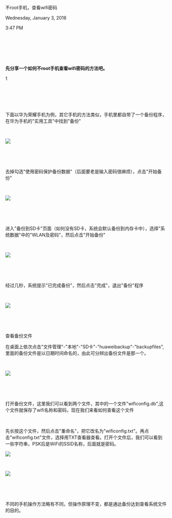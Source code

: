 不root手机，查看wifi密码

Wednesday, January 3, 2018

3:47 PM

 

 

 

**先分享一个如何不root手机查看wifi密码的方法吧。**

1\
 

 

 

下面以华为荣耀手机为例，其它手机的方法类似，手机里都自带了一个备份程序，在华为手机的"实用工具"中找到"备份"

 

![](media/image1.png)

 

 

去掉勾选"使用密码保护备份数据"（后面要老是输入密码很麻烦），点击"开始备份"

 

![](media/image1.png)

 

 

进入"备份到SD卡"页面（如何没有SD卡，系统会默认备份到内存卡中），选择"系统数据"中的"WLAN及密码"，然后点击"开始备份"

 

![](media/image1.png)

 

 

经过几秒，系统提示"已完成备份"，然后点击"完成"，退出"备份"程序

 

![](media/image1.png)

 

 

查看备份文件

在桌面上依次点击"文件管理"-"本地"-"SD卡"-"huaweibackup"-\"backupfiles\",里面的备份文件是以日期时间命名的，由此可分辨出备份文件是那一个。

 

![](media/image1.png)

 

 

打开备份文件，这里我们可以看到两个文件，其中的一个文件"wificonfig.db",这个文件就保存了wifi名称和密码，现在我们来看如何查看这个文件

 

先长按这个文件，然后点击"重命名"，把它改名为"wificonfig.txt"。再点击"wificonfig.txt"文件，选择用TXT查看器查看。打开个文件后，我们可以看到一些字符串，PSK后是WiFi的SSID名称，后面就是密码。

![](media/image1.png)

 

![](media/image1.png)

 

 

不同的手机操作方法略有不同，但操作原理不变，都是通达备份达到查看系统文件的目的。

 
